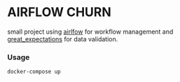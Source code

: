 # AIRFLOW CHURN

small project using [airlfow](https://airflow.apache.org) for workflow management and [great_expectations](https://greatexpectations.io) for data validation.

### Usage
```docker-compose up```
